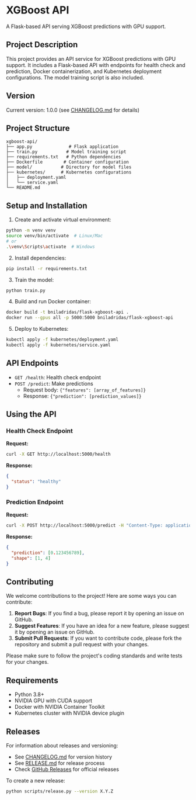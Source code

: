 # XGBoost API

A Flask-based API serving XGBoost predictions with GPU support.

## Project Description

This project provides an API service for XGBoost predictions with GPU support. It includes a Flask-based API with endpoints for health check and prediction, Docker containerization, and Kubernetes deployment configurations. The model training script is also included.

## Version

Current version: 1.0.0 (see [CHANGELOG.md](CHANGELOG.md) for details)

## Project Structure
```
xgboost-api/
├── app.py              # Flask application
├── train.py           # Model training script
├── requirements.txt   # Python dependencies
├── Dockerfile        # Container configuration
├── model/           # Directory for model files
├── kubernetes/      # Kubernetes configurations
│   ├── deployment.yaml
│   └── service.yaml
└── README.md
```

## Setup and Installation

1. Create and activate virtual environment:
```bash
python -m venv venv
source venv/bin/activate  # Linux/Mac
# or
.\venv\Scripts\activate  # Windows
```

2. Install dependencies:
```bash
pip install -r requirements.txt
```

3. Train the model:
```bash
python train.py
```

4. Build and run Docker container:
```bash
docker build -t bniladridas/flask-xgboost-api .
docker run --gpus all -p 5000:5000 bniladridas/flask-xgboost-api
```

5. Deploy to Kubernetes:
```bash
kubectl apply -f kubernetes/deployment.yaml
kubectl apply -f kubernetes/service.yaml
```

## API Endpoints

- `GET /health`: Health check endpoint
- `POST /predict`: Make predictions
  - Request body: `{"features": [array_of_features]}`
  - Response: `{"prediction": [prediction_values]}`

## Using the API

### Health Check Endpoint

**Request:**
```bash
curl -X GET http://localhost:5000/health
```

**Response:**
```json
{
  "status": "healthy"
}
```

### Prediction Endpoint

**Request:**
```bash
curl -X POST http://localhost:5000/predict -H "Content-Type: application/json" -d '{"features": [1.0, 2.0, 3.0, 4.0]}'
```

**Response:**
```json
{
  "prediction": [0.123456789],
  "shape": [1, 4]
}
```

## Contributing

We welcome contributions to the project! Here are some ways you can contribute:

1. **Report Bugs**: If you find a bug, please report it by opening an issue on GitHub.
2. **Suggest Features**: If you have an idea for a new feature, please suggest it by opening an issue on GitHub.
3. **Submit Pull Requests**: If you want to contribute code, please fork the repository and submit a pull request with your changes.

Please make sure to follow the project's coding standards and write tests for your changes.

## Requirements

- Python 3.8+
- NVIDIA GPU with CUDA support
- Docker with NVIDIA Container Toolkit
- Kubernetes cluster with NVIDIA device plugin

## Releases

For information about releases and versioning:

- See [CHANGELOG.md](CHANGELOG.md) for version history
- See [RELEASE.md](RELEASE.md) for release process
- Check [GitHub Releases](https://github.com/your-username/xgboost-api/releases) for official releases

To create a new release:
```bash
python scripts/release.py --version X.Y.Z
```
